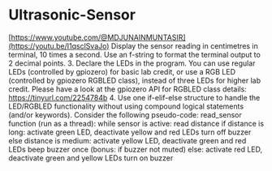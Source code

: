 # Ultrasonic-Sensor
[https://www.youtube.com/@MDJUNAINMUNTASIR](https://youtu.be/I1qsclSvaJo) 
Display the sensor reading in centimetres in terminal, 10 times a second. Use an f-string to format
the terminal output to 2 decimal points.
3. Declare the LEDs in the program. You can use regular LEDs (controlled by gpiozero) for basic lab
credit, or use a RGB LED (controlled by gpiozero RGBLED class), instead of three LEDs for higher lab
credit.
Please have a look at the gpiozero API for RGBLED class details: https://tinyurl.com/2254784b
4. Use one if-elif-else structure to handle the LED/RGBLED functionality without using compound
logical statements (and/or keywords). Consider the following pseudo-code:
read_sensor function (run as a thread):
while sensor is active:
read distance
if distance is long:
activate green LED, deactivate yellow and red LEDs
turn off buzzer
else distance is medium:
activate yellow LED, deactivate green and red LEDs
beep buzzer once (bonus: if buzzer not muted)
else:
activate red LED, deactivate green and yellow LEDs
turn on buzzer 
